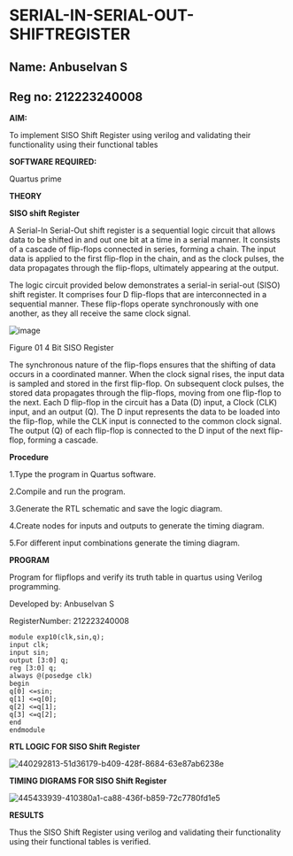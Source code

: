 # SERIAL-IN-SERIAL-OUT-SHIFTREGISTER

## Name: Anbuselvan S
## Reg no: 212223240008

**AIM:**

To implement  SISO Shift Register using verilog and validating their functionality using their functional tables

**SOFTWARE REQUIRED:**

Quartus prime

**THEORY**

**SISO shift Register**

A Serial-In Serial-Out shift register is a sequential logic circuit that allows data to be shifted in and out one bit at a time in a serial manner. It consists of a cascade of flip-flops connected in series, forming a chain. The input data is applied to the first flip-flop in the chain, and as the clock pulses, the data propagates through the flip-flops, ultimately appearing at the output.

The logic circuit provided below demonstrates a serial-in serial-out (SISO) shift register. It comprises four D flip-flops that are interconnected in a sequential manner. These flip-flops operate synchronously with one another, as they all receive the same clock signal.

![image](https://github.com/naavaneetha/SERIAL-IN-SERIAL-OUT-SHIFTREGISTER/assets/154305477/e81c4072-37f9-46c6-8145-566764b74c3a)

Figure 01 4 Bit SISO Register

The synchronous nature of the flip-flops ensures that the shifting of data occurs in a coordinated manner. When the clock signal rises, the input data is sampled and stored in the first flip-flop. On subsequent clock pulses, the stored data propagates through the flip-flops, moving from one flip-flop to the next.
Each D flip-flop in the circuit has a Data (D) input, a Clock (CLK) input, and an output (Q). The D input represents the data to be loaded into the flip-flop, while the CLK input is connected to the common clock signal. The output (Q) of each flip-flop is connected to the D input of the next flip-flop, forming a cascade.

**Procedure**


1.Type the program in Quartus software.

2.Compile and run the program.

3.Generate the RTL schematic and save the logic diagram.

4.Create nodes for inputs and outputs to generate the timing diagram.

5.For different input combinations generate the timing diagram.

**PROGRAM**

 Program for flipflops and verify its truth table in quartus using Verilog programming.

Developed by: Anbuselvan S

RegisterNumber: 212223240008

```
module exp10(clk,sin,q);
input clk;
input sin;
output [3:0] q;
reg [3:0] q;
always @(posedge clk)
begin 
q[0] <=sin;
q[1] <=q[0];
q[2] <=q[1];
q[3] <=q[2];
end 
endmodule
```



**RTL LOGIC FOR SISO Shift Register**



![440292813-51d36179-b409-428f-8684-63e87ab6238e](https://github.com/user-attachments/assets/12ea2a36-8547-4097-aa27-5576730cb58a)



**TIMING DIGRAMS FOR SISO Shift Register**


![445433939-410380a1-ca88-436f-b859-72c7780fd1e5](https://github.com/user-attachments/assets/21ffadda-3157-4ca5-a051-d04f666af246)

**RESULTS**

Thus the SISO Shift Register using verilog and validating their functionality using their functional tables is verified.
